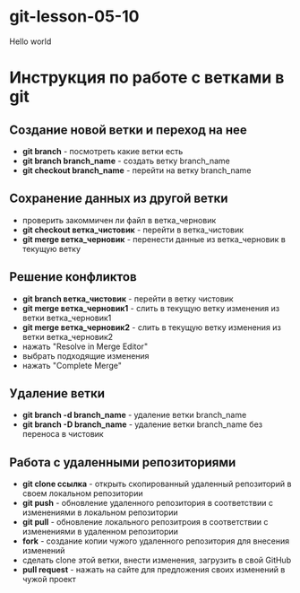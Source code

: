 # git-lesson-05-10

Hello world 

# Инструкция по работе с ветками в git

## Создание новой ветки и переход на нее

* **git branch** - посмотреть какие ветки есть
* **git branch branch_name** - создать ветку branch_name
* **git checkout branch_name** - перейти на ветку branch_name

## Сохранение данных из другой ветки

* проверить закоммичен ли файл в ветка_черновик
* **git checkout ветка_чистовик** - перейти в ветка_чистовик
* **git merge ветка_черновик** - перенести данные из ветка_черновик в текущую ветку

## Решение конфликтов

* **git branch ветка_чистовик** - перейти в ветку чистовик
* **git merge ветка_черновик1** - слить в текущую ветку изменения из ветки ветка_черновик1
* **git merge ветка_черновик2** - слить в текущую ветку изменения из ветки ветка_черновик2
* нажать "Resolve in Merge Editor"
* выбрать подходящие изменения
* нажать "Complete Merge"


## Удаление ветки

* **git branch -d branch_name** - удаление ветки branch_name
* **git branch -D branch_name** - удаление ветки branch_name без переноса в чистовик

## Работа с удаленными репозиториями

* **git clone ссылка** - открыть скопированный удаленный репозиторий в своем локальном репозитории
* **git push** - обновление удаленного репозитория в соответствии с изменениями в локальном репозитории
* **git pull** - обновление локального репозитроия в соответствии с изменениями в удаленном репозитории
* **fork** - создание копии чужого удаленного репозитория для внесения изменений
* сделать clone этой ветки, внести изменения, загрузить в свой GitHub
* **pull request** - нажать на сайте для предложения своих изменений в чужой проект